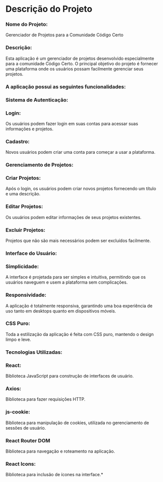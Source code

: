 <h1>Descrição do Projeto</h1>
<h3>Nome do Projeto:</h3>Gerenciador de Projetos para a Comunidade Código Certo

<h3>Descrição:</h3>
Esta aplicação é um gerenciador de projetos desenvolvido especialmente para a comunidade Código Certo. O principal objetivo do projeto é fornecer uma plataforma onde os usuários possam facilmente gerenciar seus projetos.

<h3>A aplicação possui as seguintes funcionalidades:</h3>

<h3>Sistema de Autenticação:</h3>

<h3>Login:</h3> Os usuários podem fazer login em suas contas para acessar suas informações e projetos.
<h3>Cadastro:</h3> Novos usuários podem criar uma conta para começar a usar a plataforma.
<h3>Gerenciamento de Projetos:</h3>

<h3>Criar Projetos:</h3> Após o login, os usuários podem criar novos projetos fornecendo um título e uma descrição.
<h3>Editar Projetos:</h3> Os usuários podem editar informações de seus projetos existentes.
<h3>Excluir Projetos:</h3> Projetos que não são mais necessários podem ser excluídos facilmente.
<h3>Interface do Usuário:</h3>

<h3>Simplicidade:</h3> A interface é projetada para ser simples e intuitiva, permitindo que os usuários naveguem e usem a plataforma sem complicações.
<h3>Responsividade:</h3> A aplicação é totalmente responsiva, garantindo uma boa experiência de uso tanto em desktops quanto em dispositivos móveis.
<h3>CSS Puro:</h3> Toda a estilização da aplicação é feita com CSS puro, mantendo o design limpo e leve.
<h3>Tecnologias Utilizadas:</h3>

<h3>React:</h3> Biblioteca JavaScript para construção de interfaces de usuário.
<h3>Axios:</h3> Biblioteca para fazer requisições HTTP.
<h3>js-cookie:</h3> Biblioteca para manipulação de cookies, utilizada no gerenciamento de sessões de usuário.
<h3>React Router DOM</h3> Biblioteca para navegação e roteamento na aplicação.
<h3>React Icons:</h3> Biblioteca para inclusão de ícones na interface.*



